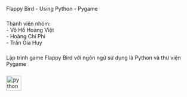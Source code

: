 <p align="left">Flappy Bird -  Using Python - Pygame</p>

###

<p align="left">Thành viên nhóm:<br>- Võ Hồ Hoàng Việt<br>- Hoàng Chí Phi<br>- Trần Gia Huy</p>

###

<p align="left">Lập trình game Flappy Bird với ngôn ngữ sử dụng là Python và thư viện Pygame</p>

###

<div align="left">
  <img src="https://cdn.jsdelivr.net/gh/devicons/devicon/icons/python/python-original.svg" height="40" alt="python logo"  />
</div>

###

